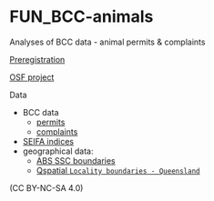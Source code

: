 # FUN_BCC-animals

Analyses of BCC data - animal permits & complaints

[Preregistration](https://osf.io/8rhjn)

[OSF project](https://osf.io/c2gyw/)

Data 
  - BCC data 
    - [permits](https://www.data.brisbane.qld.gov.au/data/dataset/current-animal-related-permits)
    - [complaints](https://www.data.brisbane.qld.gov.au/data/dataset/animal-related-complaints)
  - [SEIFA indices](https://www.abs.gov.au/AUSSTATS/abs@.nsf/DetailsPage/2033.0.55.0012016?OpenDocument)
  - geographical data:
    - [ABS SSC boundaries](https://www.abs.gov.au/AUSSTATS/abs@.nsf/DetailsPage/1270.0.55.003July%202016?OpenDocument)
    - [Qspatial `Locality boundaries - Queensland`](http://qldspatial.information.qld.gov.au/catalogue/custom/detail.page?fid={8F24D271-EE3B-491C-915C-E7DD617F95DC})


(CC BY-NC-SA 4.0)
